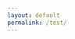 ```yaml
---
layout: default
permalink: /test/
---
```


<script src="{{ '/_pages/Test/app.js' | relative_url }}" defer></script>

<!-- particles.js container -->
<div id="particles-js"></div> <!-- stats - count particles -->
<span class="js-count-particles"></span></div> <!-- particles.js lib - https://github.com/VincentGarreau/particles.js -->
<script src="http://cdn.jsdelivr.net/particles.js/2.0.0/particles.min.js"></script> <!-- stats.js lib -->
<script src="http://threejs.org/examples/js/libs/stats.min.js"></script>